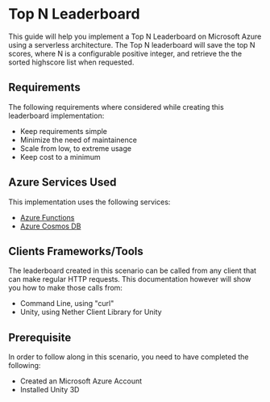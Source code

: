# Top N Leaderboard

This guide will help you implement a Top N Leaderboard on Microsoft Azure using a serverless architecture. The Top N leaderboard will save the top N scores, where N is a configurable positive integer, and retrieve the the sorted highscore list when requested.

## Requirements

The following requirements where considered while creating this leaderboard implementation:

* Keep requirements simple
* Minimize the need of maintainence
* Scale from low, to extreme usage
* Keep cost to a minimum

## Azure Services Used

This implementation uses the following services:

* [Azure Functions](https://azure.microsoft.com/en-us/services/functions/)
* [Azure Cosmos DB](https://azure.microsoft.com/en-us/services/cosmos-db/)

## Clients Frameworks/Tools

The leaderboard created in this scenario can be called from any client that can make regular HTTP requests. This documentation however will show you how to make those calls from:

* Command Line, using "curl"
* Unity, using Nether Client Library for Unity

## Prerequisite

In order to follow along in this scenario, you need to have completed the following:

* Created an Microsoft Azure Account
* Installed Unity 3D

